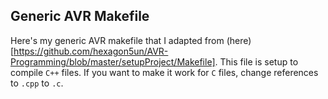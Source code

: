 Generic AVR Makefile
--------------------

Here's my generic AVR makefile that I adapted from
(here)[https://github.com/hexagon5un/AVR-Programming/blob/master/setupProject/Makefile].
This file is setup to compile `C++` files. If you want to make it work for `C` files, change
references to `.cpp` to `.c`.